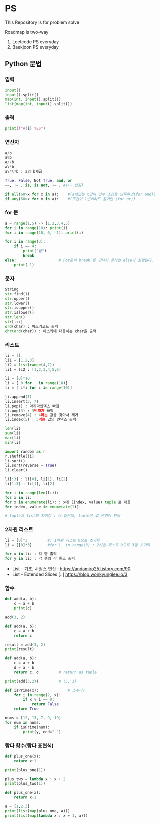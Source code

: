 # PS

This Repository is for problem solve

Roadmap is two-way

1. Leetcode PS everyday
2. Baekjoon PS everyday

## Python 문법

### 입력

```py
input()
input().split()
map(int, input().split())
list(map(int, input().split())
```

### 출력

```py
print(f"#{i} YES")
```

### 연산자

```py
a/b
a%b
a//b
a\*b
a\*\*b : a의 b제곱

True, False, Not True, and, or
==, != , is, is not, += , #(++ 안됨)

if all(60>x for x in a):    #(a에있는 x값이 전부 조건을 만족하면(for and))
if any(60>x for x in a):    #(조건이 1번이라도 참이면 (for or))
```

### for 문

```py
a = range(1,5) -> [1,2,3,4,5]
for i in range(10): print(i)
for i in range(10, 0, -1): print(i)
```

```py
for i in range(3):
    if i == 4:
        print("끝")
        break
else:                   # For문이 break 를 만나지 못하면 else가 실행된다.
    print(-1)
```

### 문자

```py
String
str.find(i)
str.upper()
str.lower()
str.isupper()
str.islower()
str.len()
str[:::]
ord(char) : 아스키코드 출력
chr(ord(char)) : 아스키에 대응하는 char을 출력
```

### 리스트

```py
li = []
li1 = [1,2,3]
li2 = list(range(4,7))
li1 + li2 : [1,2,3,4,5,6]

li = [0]*10
li = [ 0 for _ in range(10)]
li = [ i*i for i in range(10)]

li.append(1)
li.insert(3, 7)
li.pop() : 마지막인덱스 빠짐
li.pop(3) : 3번째가 빠짐
li.remove(4) : 4라는 값을 찾아서 제거
li.index(5) : 5라는 값의 인덱스 출력

len(li)
sum(li)
max(li)
min(li)

import random as r
r.shuffle(li)
li.sort()
li.sort(reverse = True)
li.clear()

li[:3] : li[0], li[1], li[2]
li[1:3] : li[1], li[2]

for i in range(len(li)):
for x in li:
for x in enumerate(li): : x에 (index, value) tuple 로 대응
for index, value in enumerate(li):

# tuple과 list의 차이점 : 다 같은데, tuple은 값 변경이 안됨
```

### 2차원 리스트

```py
li = [0]*3         #: 1차원 리스트 0으로 초기화
li = [[0]*3]       #for \_ in range(3) : 2차원 리스트 0으로 3행 초기화

for x in li: : 각 행 출력
for y in li: : 각 행의 각 원소 출력
```

- List - 기초, 시퀀스 연산 : https://andamiro25.tistory.com/90
- List - Extended Slices [::] https://blog.wonkyunglee.io/3

### 함수

```python
def add(a, b):
    c = a + b
    print(c)

add(3, 2)
```

```py
def add(a, b):
    c = a + b
    return c

result = add(3, 2)
print(result)
```

```py
def add(a, b):
    c = a + b
    d = a - b
    return c, d         # return as tuple

print(add(3,2))         # (5, 1)
```

```py
def isPrime(x):             # 소수니?
    for i in range(2, x):
        if x % i == 0:
            return False
    return True

nums = [12, 13, 7, 9, 19]
for num in nums:
    if isPrime(num):
        print(y, end=" ")


```

### 람다 함수(람다 표현식)

```py
def plus_one(x):
    return x+1

print(plus_one(1))

```

```py
plus_two = lambda x : x + 2
print(plus_two(1))
```

```py
def plus_one(x):
    return x+1

a = [1,2,3]
print(list(map(plus_one, a)))
print(list(map(lambda x : x + 1, a)))

```

